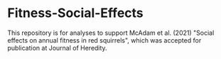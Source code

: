 # Fitness-Social-Effects
This repository is for analyses to support McAdam et al. (2021) "Social effects on annual fitness in red squirrels", which was accepted for publication at Journal of Heredity.
